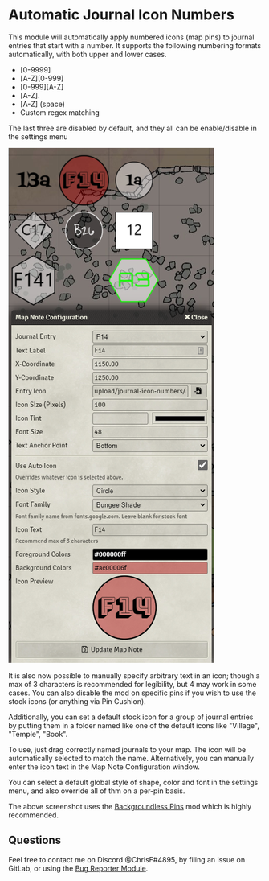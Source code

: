 # Automatic Journal Icon Numbers


This module will automatically apply numbered icons (map pins) to journal entries that start with a number.  It supports the following numbering formats automatically, with both upper and lower cases.

* [0-9999]
* [A-Z][0-999]
* [0-999][A-Z]
* [A-Z].
* [A-Z] (space)
* Custom regex matching

The last three are disabled by default, and they all can be enable/disable in the settings menu

![Example of assorted pins on a map](example.png)

It is also now possible to manually specify arbitrary text in an icon; though a max of 3 characters is recommended for legibility, but 4 may work in some cases. You can also disable the mod on specific pins if you wish to use the stock icons (or anything via Pin Cushion).

Additionally, you can set a default stock icon for a group of journal entries by putting them in a folder named like one of the default icons like "Village", "Temple", "Book".

To use, just drag correctly named journals to your map. The icon will be automatically selected to match the name. Alternatively, you can manually enter the icon text in the Map Note Configuration window.


You can select a default global style of shape, color and font in the settings menu, and also override all of thm on a per-pin basis.

The above screenshot uses the [Backgroundless Pins](https://foundryvtt.com/packages/backgroundless-pins/) mod which is highly recommended.


## Questions
Feel free to contact me on Discord @ChrisF#4895, by filing an issue on GitLab, or using the [Bug Reporter Module](https://foundryvtt.com/packages/bug-reporter/).
